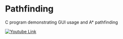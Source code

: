 # Pathfinding
C program demonstrating GUI usage and A* pathfinding

[![Youtube Link](https://img.youtube.com/vi/QJrxMs5HnbQ/0.jpg)](https://www.youtube.com/watch?v=QJrxMs5HnbQ)
